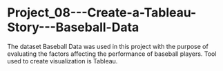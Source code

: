 # Project_08---Create-a-Tableau-Story---Baseball-Data
The dataset Baseball Data was used in this project with the purpose of evaluating the
factors affecting the performance of baseball players. Tool used to create visualization is
Tableau.
